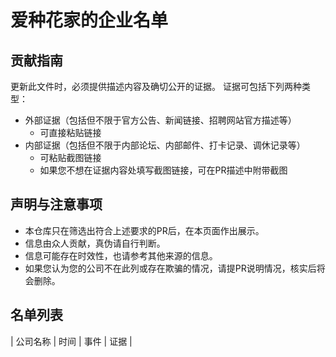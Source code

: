 # 爱种花家的企业名单

## 贡献指南
更新此文件时，必须提供描述内容及确切公开的证据。 证据可包括下列两种类型：

- 外部证据（包括但不限于官方公告、新闻链接、招聘网站官方描述等）
  - 可直接粘贴链接
- 内部证据（包括但不限于内部论坛、内部邮件、打卡记录、调休记录等）
  - 可粘贴截图链接
  - 如果您不想在证据内容处填写截图链接，可在PR描述中附带截图

## 声明与注意事项

- 本仓库只在筛选出符合上述要求的PR后，在本页面作出展示。
- 信息由众人贡献，真伪请自行判断。
- 信息可能存在时效性，也请参考其他来源的信息。
- 如果您认为您的公司不在此列或存在欺骗的情况，请提PR说明情况，核实后将会删除。

## 名单列表

| 公司名称 | 时间 | 事件 | 证据 |
